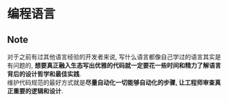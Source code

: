 # 编程语言

## Note
对于之前有过其他语言经验的开发者来说, 写什么语言都像自己学过的语言其实是有问题的, **想要真正融入生态写出优雅的代码就一定要花一些时间和精力了解语言背后的设计哲学和最佳实践**.      
维护代码规范的最好方式就是**尽量自动化一切能够自动化的步骤, 让工程师审查真正重要的逻辑和设计**.   


